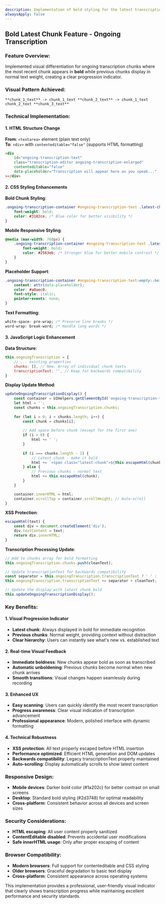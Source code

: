 ```yaml
---
description: Implementation of bold styling for the latest transcription chunk while keeping previous chunks in normal text
alwaysApply: false
---
```


## Bold Latest Chunk Feature - Ongoing Transcription

### Feature Overview:
Implemented visual differentiation for ongoing transcription chunks where the most recent chunk appears in **bold** while previous chunks display in normal text weight, creating a clear progression indicator.

### Visual Pattern Achieved:
```
**chunk_1_text** -> chunk_1_text **chunk_2_text** -> chunk_1_text chunk_2_text **chunk_3_text**
```

### Technical Implementation:

#### 1. HTML Structure Change
**From**: `<textarea>` element (plain text only)  
**To**: `<div>` with `contenteditable="false"` (supports HTML formatting)

```html
<div 
    id="ongoing-transcription-text" 
    class="transcription-editor ongoing-transcription-enlarged"
    contenteditable="false"
    data-placeholder="Transcription will appear here as you speak..."
></div>
```

#### 2. CSS Styling Enhancements
**Bold Chunk Styling**:
```css
.ongoing-transcription-container #ongoing-transcription-text .latest-chunk {
    font-weight: bold;
    color: #3182ce; /* Blue color for better visibility */
}
```

**Mobile Responsive Styling**:
```css
@media (max-width: 768px) {
    .ongoing-transcription-container #ongoing-transcription-text .latest-chunk {
        font-weight: bold;
        color: #2563eb; /* Stronger blue for better mobile contrast */
    }
}
```

**Placeholder Support**:
```css
.ongoing-transcription-container #ongoing-transcription-text:empty::before {
    content: attr(data-placeholder);
    color: #a0aec0;
    font-style: italic;
    pointer-events: none;
}
```

**Text Formatting**:
```css
white-space: pre-wrap; /* Preserve line breaks */
word-wrap: break-word; /* Handle long words */
```

#### 3. JavaScript Logic Enhancement

**Data Structure**:
```javascript
this.ongoingTranscription = {
    // ... existing properties
    chunks: [], // New: Array of individual chunk texts
    transcriptionText: '', // Keep for backwards compatibility
}
```

**Display Update Method**:
```javascript
updateOngoingTranscriptionDisplay() {
    const container = UIHelpers.getElementById('ongoing-transcription-text');
    let html = '';
    const chunks = this.ongoingTranscription.chunks;
    
    for (let i = 0; i < chunks.length; i++) {
        const chunk = chunks[i];
        
        // Add space before chunk (except for the first one)
        if (i > 0) {
            html += ' ';
        }
        
        if (i === chunks.length - 1) {
            // Latest chunk - make it bold
            html += `<span class="latest-chunk">${this.escapeHtml(chunk)}</span>`;
        } else {
            // Previous chunks - normal text
            html += this.escapeHtml(chunk);
        }
    }

    container.innerHTML = html;
    container.scrollTop = container.scrollHeight; // Auto-scroll
}
```

**XSS Protection**:
```javascript
escapeHtml(text) {
    const div = document.createElement('div');
    div.textContent = text;
    return div.innerHTML;
}
```

**Transcription Processing Update**:
```javascript
// Add to chunks array for bold formatting
this.ongoingTranscription.chunks.push(cleanText);

// Update transcriptionText for backwards compatibility
const separator = this.ongoingTranscription.transcriptionText ? ' ' : '';
this.ongoingTranscription.transcriptionText += separator + cleanText;

// Update the display with latest chunk bold
this.updateOngoingTranscriptionDisplay();
```

### Key Benefits:

#### 1. Visual Progression Indicator
- **Latest chunk**: Always displayed in bold for immediate recognition
- **Previous chunks**: Normal weight, providing context without distraction
- **Clear hierarchy**: Users can instantly see what's new vs. established text

#### 2. Real-time Visual Feedback
- **Immediate boldness**: New chunks appear bold as soon as transcribed
- **Automatic unboldening**: Previous chunks become normal when new chunk arrives
- **Smooth transitions**: Visual changes happen seamlessly during recording

#### 3. Enhanced UX
- **Easy scanning**: Users can quickly identify the most recent transcription
- **Progress awareness**: Clear visual indication of transcription advancement
- **Professional appearance**: Modern, polished interface with dynamic formatting

#### 4. Technical Robustness
- **XSS protection**: All text properly escaped before HTML insertion
- **Performance optimized**: Efficient HTML generation and DOM updates
- **Backwards compatibility**: Legacy transcriptionText property maintained
- **Auto-scrolling**: Display automatically scrolls to show latest content

### Responsive Design:
- **Mobile devices**: Darker bold color (#1a202c) for better contrast on small screens
- **Desktop**: Standard bold styling (#2d3748) for optimal readability
- **Cross-platform**: Consistent behavior across all devices and screen sizes

### Security Considerations:
- **HTML escaping**: All user content properly sanitized
- **ContentEditable disabled**: Prevents accidental user modifications
- **Safe innerHTML usage**: Only after proper escaping of content

### Browser Compatibility:
- **Modern browsers**: Full support for contenteditable and CSS styling
- **Older browsers**: Graceful degradation to basic text display
- **Cross-platform**: Consistent appearance across operating systems

This implementation provides a professional, user-friendly visual indicator that clearly shows transcription progress while maintaining excellent performance and security standards.